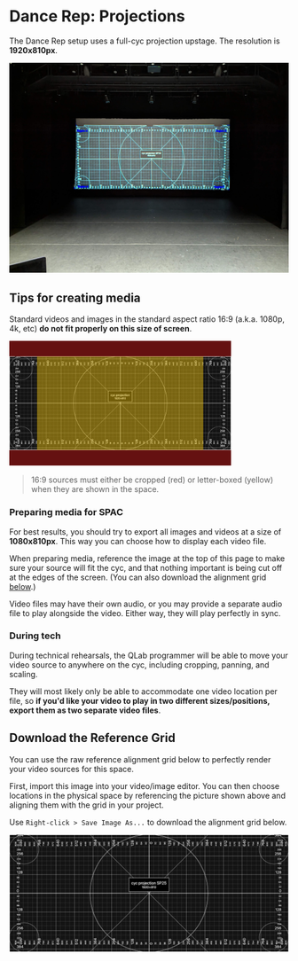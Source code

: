 # Dance Rep: Projections

The Dance Rep setup uses a full-cyc projection upstage. The resolution is **1920x810px**.

<img width="1000" src="img/image-3.png" />

## Tips for creating media

Standard videos and images in the standard aspect ratio 16:9 (a.k.a. 1080p, 4k, etc) **do not fit properly on this size of screen**.

<img width="400" src="img/image-4.png" />

> 16:9 sources must either be cropped (red) or letter-boxed (yellow) when they are shown in the space.

### Preparing media for SPAC

For best results, you should try to export all images and videos at a size of **1080x810px**. This way you can choose how to display each video file.

When preparing media, reference the image at the top of this page to make sure your source will fit the cyc, and that nothing important is being cut off at the edges of the screen. (You can also download the alignment grid [below](#download-the-reference-grid).)

Video files may have their own audio, or you may provide a separate audio file to play alongside the video. Either way, they will play perfectly in sync.

### During tech

During technical rehearsals, the QLab programmer will be able to move your video source to anywhere on the cyc, including cropping, panning, and scaling.

They will most likely only be able to accommodate one video location per file, so **if you'd like your video to play in two different sizes/positions, export them as two separate video files**.

## Download the Reference Grid

You can use the raw reference alignment grid below to perfectly render your video sources for this space.

First, import this image into your video/image editor. You can then choose locations in the physical space by referencing the picture shown above and aligning them with the grid in your project.

Use `Right-click > Save Image As...` to download the alignment grid below.

<img width="600" src="img/SPAC_alignment_grid.png" />
